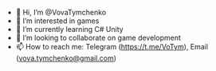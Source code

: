 - 👋 Hi, I’m @VovaTymchenko
- 👀 I’m interested in games
- 🌱 I’m currently learning C# Unity
- 💞️ I’m looking to collaborate on game development
- 📫 How to reach me: Telegram (https://t.me/VoTym), Email (vova.tymchenko@gmail.com)

<!---
VovaTymchenko/VovaTymchenko is a ✨ special ✨ repository because its `README.md` (this file) appears on your GitHub profile.
You can click the Preview link to take a look at your changes.
--->
